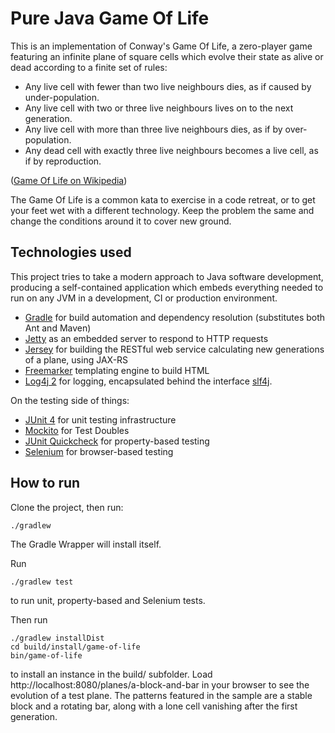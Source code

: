 # Pure Java Game Of Life

This is an implementation of Conway's Game Of Life, a zero-player game featuring an infinite plane of square cells which evolve their state as alive or dead according to a finite set of rules:

- Any live cell with fewer than two live neighbours dies, as if caused by under-population.
- Any live cell with two or three live neighbours lives on to the next generation.
- Any live cell with more than three live neighbours dies, as if by over-population.
- Any dead cell with exactly three live neighbours becomes a live cell, as if by reproduction.

([Game Of Life on Wikipedia](https://en.wikipedia.org/wiki/Conway's_Game_of_Life]))

The Game Of Life is a common kata to exercise in a code retreat, or to get your feet wet with a different technology. Keep the problem the same and change the conditions around it to cover new ground.

## Technologies used

This project tries to take a modern approach to Java software development, producing a self-contained application which embeds everything needed to run on any JVM in a development, CI or production environment. 

- [Gradle](http://gradle.org/) for build automation and dependency resolution (substitutes both Ant and Maven)
- [Jetty](http://www.eclipse.org/jetty/) as an embedded server to respond to HTTP requests
- [Jersey](https://jersey.java.net/) for building the RESTful web service calculating new generations of a plane, using JAX-RS
- [Freemarker](http://freemarker.incubator.apache.org/) templating engine to build HTML
- [Log4j 2](http://logging.apache.org/log4j/2.x/) for logging, encapsulated behind the interface [slf4j](http://www.slf4j.org/).

On the testing side of things:

- [JUnit 4](http://junit.org/) for unit testing infrastructure
- [Mockito](http://mockito.org/) for Test Doubles
- [JUnit Quickcheck](https://github.com/pholser/junit-quickcheck) for property-based testing
- [Selenium](http://www.seleniumhq.org/) for browser-based testing

## How to run

Clone the project, then run:

```
./gradlew
```

The Gradle Wrapper will install itself.

Run

```
./gradlew test
```

to run unit, property-based and Selenium tests.

Then run

```
./gradlew installDist
cd build/install/game-of-life
bin/game-of-life
```

to install an instance in the build/ subfolder. Load http://localhost:8080/planes/a-block-and-bar in your browser to see the evolution of a test plane. The patterns featured in the sample are a stable block and a rotating bar, along with a lone cell vanishing after the first generation.
